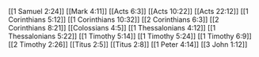 [[1 Samuel 2:24]]
[[Mark 4:11]]
[[Acts 6:3]]
[[Acts 10:22]]
[[Acts 22:12]]
[[1 Corinthians 5:12]]
[[1 Corinthians 10:32]]
[[2 Corinthians 6:3]]
[[2 Corinthians 8:21]]
[[Colossians 4:5]]
[[1 Thessalonians 4:12]]
[[1 Thessalonians 5:22]]
[[1 Timothy 5:14]]
[[1 Timothy 5:24]]
[[1 Timothy 6:9]]
[[2 Timothy 2:26]]
[[Titus 2:5]]
[[Titus 2:8]]
[[1 Peter 4:14]]
[[3 John 1:12]]
